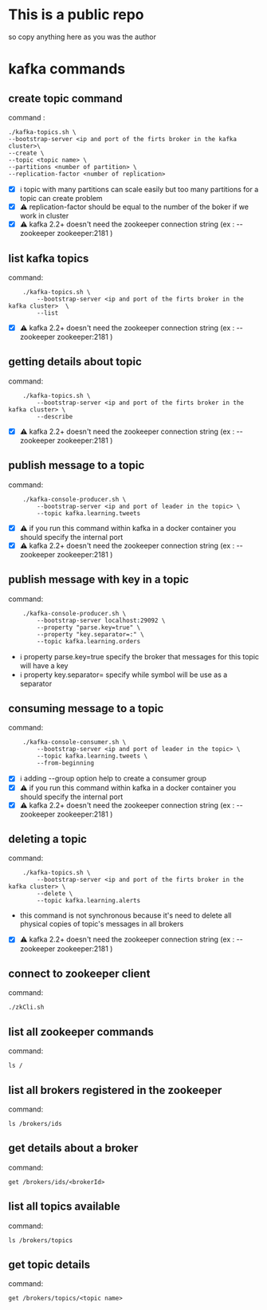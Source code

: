# This is a public repo

so copy anything here as you was the author

# kafka commands

## create topic command

 command : 
    
    ./kafka-topics.sh \
    --bootstrap-server <ip and port of the firts broker in the kafka cluster>\
    --create \
    --topic <topic name> \
    --partitions <number of partition> \
    --replication-factor <number of replication>

 - [x] :information_source: topic with many partitions can scale easily but too many partitions for a topic can create problem
 - [x] :warning: replication-factor should be equal to the number of the boker if we work in cluster
 - [x] :warning: kafka 2.2+ doesn't need the zookeeper connection string (ex : --zookeeper zookeeper:2181 )

## list kafka topics

 command: 

        ./kafka-topics.sh \
            --bootstrap-server <ip and port of the firts broker in the kafka cluster>  \
            --list

 - [x] :warning: kafka 2.2+ doesn't need the zookeeper connection string (ex : --zookeeper zookeeper:2181 )

## getting details about topic

command:

        ./kafka-topics.sh \
            --bootstrap-server <ip and port of the firts broker in the kafka cluster> \
            --describe

 - [x] :warning: kafka 2.2+ doesn't need the zookeeper connection string (ex : --zookeeper zookeeper:2181 )

## publish message to a topic

command:

        ./kafka-console-producer.sh \
            --bootstrap-server <ip and port of leader in the topic> \
            --topic kafka.learning.tweets

 - [x] :warning: if you run this command within kafka in a docker container you should specify the internal port 
 - [x] :warning: kafka 2.2+ doesn't need the zookeeper connection string (ex : --zookeeper zookeeper:2181 )

## publish message with key in a topic

command:

        ./kafka-console-producer.sh \
            --bootstrap-server localhost:29092 \
            --property "parse.key=true" \
            --property "key.separator=:" \
            --topic kafka.learning.orders

 - :information_source: property parse.key=true specify the broker that messages for this topic will have a key
 - :information_source: property key.separator= specify while symbol will be use as a separator

## consuming message to a topic

command:

        ./kafka-console-consumer.sh \
            --bootstrap-server <ip and port of leader in the topic> \
            --topic kafka.learning.tweets \
            --from-beginning

 - [x] :information_source: adding --group option help to create a consumer group
 - [x] :warning: if you run this command within kafka in a docker container you should specify the internal port 
 - [x] :warning: kafka 2.2+ doesn't need the zookeeper connection string (ex : --zookeeper zookeeper:2181 )

## deleting a topic

command:

        ./kafka-topics.sh \
            --bootstrap-server <ip and port of the firts broker in the kafka cluster> \
            --delete \
            --topic kafka.learning.alerts

 - this command is not synchronous because it's need to delete all physical copies of topic's messages in all brokers
 - [x] :warning: kafka 2.2+ doesn't need the zookeeper connection string (ex : --zookeeper zookeeper:2181 )

## connect to zookeeper client

command:

    ./zkCli.sh

## list all zookeeper commands

command:

    ls /

## list all brokers registered in the zookeeper

command:

    ls /brokers/ids

## get details about a broker

command:

    get /brokers/ids/<brokerId>

## list all topics available

command:
    
    ls /brokers/topics

## get topic details

command:

    get /brokers/topics/<topic name>